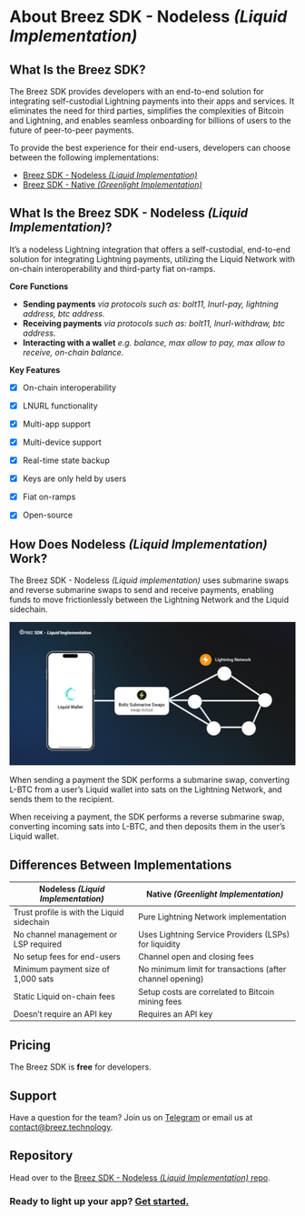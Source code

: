 # About Breez SDK - Nodeless *(Liquid Implementation)*

## **What Is the Breez SDK?**

The Breez SDK provides developers with an end-to-end solution for integrating self-custodial Lightning payments into their apps and services. It eliminates the need for third parties, simplifies the complexities of Bitcoin and Lightning, and enables seamless onboarding for billions of users to the future of peer-to-peer payments.

To provide the best experience for their end-users, developers can choose between the following implementations:

- [Breez SDK - Nodeless *(Liquid Implementation)*](https://sdk-doc-liquid.breez.technology/)
- [Breez SDK - Native *(Greenlight Implementation)*](https://sdk-doc.breez.technology/)


## **What Is the Breez SDK - Nodeless *(Liquid Implementation)*?**

It’s a nodeless Lightning integration that offers a self-custodial, end-to-end solution for integrating Lightning payments, utilizing the Liquid Network with on-chain interoperability and third-party fiat on-ramps.

**Core Functions**

- **Sending payments** *via protocols such as: bolt11, lnurl-pay, lightning address, btc address.*
- **Receiving payments** *via protocols such as: bolt11, lnurl-withdraw, btc address.*
- **Interacting with a wallet** *e.g. balance, max allow to pay, max allow to receive, on-chain balance.*

**Key Features**

- [x] On-chain interoperability
- [x] LNURL functionality
- [x] Multi-app support
- [x] Multi-device support
- [x] Real-time state backup
- [x] Keys are only held by users
- [x] Fiat on-ramps
- [x] Open-source


## How Does Nodeless *(Liquid Implementation)* Work?

The Breez SDK - Nodeless *(Liquid implementation)* uses submarine swaps and reverse submarine swaps to send and receive payments, enabling funds to move frictionlessly between the Lightning Network and the Liquid sidechain.

![Breez SDK - Liquid](../images/BreezSDK_Liquid.png)

When sending a payment the SDK performs a submarine swap, converting L-BTC from a user’s Liquid wallet into sats on the Lightning Network, and sends them to the recipient. 

When receiving a payment, the SDK performs a reverse submarine swap, converting incoming sats into L-BTC, and then deposits them in the user’s Liquid wallet.


## **Differences Between Implementations**

| Nodeless *(Liquid Implementation)* | Native *(Greenlight Implementation)* |
| --- | --- |
| Trust profile is with the Liquid sidechain | Pure Lightning Network implementation |
| No channel management or LSP required | Uses Lightning Service Providers (LSPs) for liquidity |
| No setup fees for end-users | Channel open and closing fees |
| Minimum payment size of 1,000 sats | No minimum limit for transactions (after channel opening) |
| Static Liquid on-chain fees | Setup costs are correlated to Bitcoin mining fees |
| Doesn’t require an API key | Requires an API key |


## Pricing

The Breez SDK is **free** for developers. 


## Support

Have a question for the team? Join us on [Telegram](https://t.me/breezsdk) or email us at <contact@breez.technology>.

## Repository

Head over to the [Breez SDK - Nodeless *(Liquid Implementation)* repo](https://github.com/breez/breez-sdk-liquid).



### Ready to light up your app? [Get started.](https://sdk-doc-liquid.breez.technology/guide/getting_started.html)
